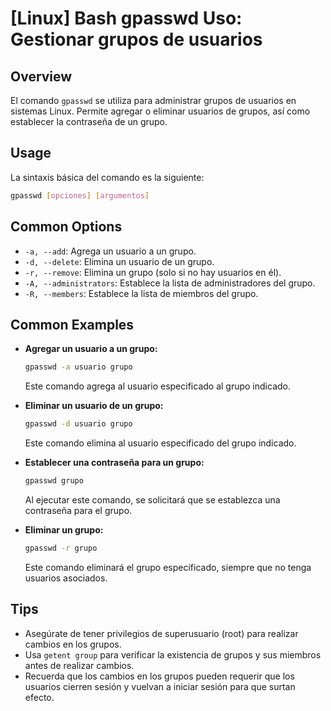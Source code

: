 # [Linux] Bash gpasswd Uso: Gestionar grupos de usuarios

## Overview
El comando `gpasswd` se utiliza para administrar grupos de usuarios en sistemas Linux. Permite agregar o eliminar usuarios de grupos, así como establecer la contraseña de un grupo.

## Usage
La sintaxis básica del comando es la siguiente:

```bash
gpasswd [opciones] [argumentos]
```

## Common Options
- `-a, --add`: Agrega un usuario a un grupo.
- `-d, --delete`: Elimina un usuario de un grupo.
- `-r, --remove`: Elimina un grupo (solo si no hay usuarios en él).
- `-A, --administrators`: Establece la lista de administradores del grupo.
- `-R, --members`: Establece la lista de miembros del grupo.

## Common Examples
- **Agregar un usuario a un grupo:**
  ```bash
  gpasswd -a usuario grupo
  ```
  Este comando agrega al usuario especificado al grupo indicado.

- **Eliminar un usuario de un grupo:**
  ```bash
  gpasswd -d usuario grupo
  ```
  Este comando elimina al usuario especificado del grupo indicado.

- **Establecer una contraseña para un grupo:**
  ```bash
  gpasswd grupo
  ```
  Al ejecutar este comando, se solicitará que se establezca una contraseña para el grupo.

- **Eliminar un grupo:**
  ```bash
  gpasswd -r grupo
  ```
  Este comando eliminará el grupo especificado, siempre que no tenga usuarios asociados.

## Tips
- Asegúrate de tener privilegios de superusuario (root) para realizar cambios en los grupos.
- Usa `getent group` para verificar la existencia de grupos y sus miembros antes de realizar cambios.
- Recuerda que los cambios en los grupos pueden requerir que los usuarios cierren sesión y vuelvan a iniciar sesión para que surtan efecto.